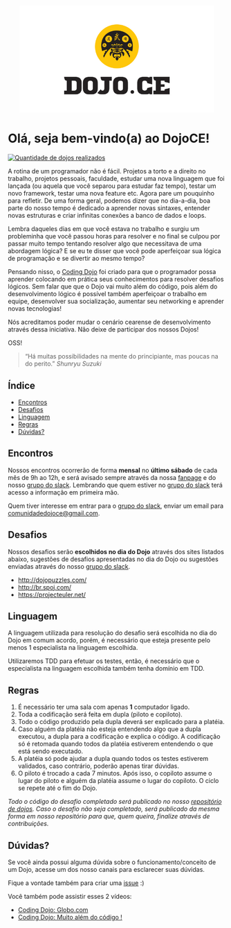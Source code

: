 <div align="center">
	<img src="logo-dojo.jpg" alt="DojoCE" width="450">
</div>

# Olá, seja bem-vindo(a) ao DojoCE!

[![Quantidade de dojos realizados](https://img.shields.io/badge/dojos-5-blue.svg)](https://github.com/dojo-ce/dojo)

A rotina de um programador não é fácil. Projetos a torto e a direito no trabalho, projetos pessoais, faculdade, estudar uma nova linguagem que foi lançada (ou aquela que você separou para estudar faz tempo), testar um novo framework, testar uma nova feature etc. Agora pare um pouquinho para refletir. De uma forma geral, podemos dizer que no dia-a-dia, boa parte do nosso tempo é dedicado a aprender novas sintaxes, entender novas estruturas e criar infinitas conexões a banco de dados e loops.

Lembra daqueles dias em que você estava no trabalho e surgiu um probleminha que você passou horas para resolver e no final se culpou por passar muito tempo tentando resolver algo que necessitava de uma abordagem lógica? E se eu te disser que você pode aperfeiçoar sua lógica de programação e se divertir ao mesmo tempo?

Pensando nisso, o [Coding Dojo](https://pt.wikipedia.org/wiki/Coding_Dojo) foi criado para que o programador possa aprender colocando em prática seus conhecimentos para resolver desafios lógicos. Sem falar que que o Dojo vai muito além do código, pois além do desenvolvimento lógico é possível também aperfeiçoar o trabalho em equipe, desenvolver sua socialização, aumentar seu networking e aprender novas tecnologias!

Nós acreditamos poder mudar o cenário cearense de desenvolvimento através dessa iniciativa. Não deixe de participar dos nossos Dojos!

OSS!

> “Há muitas possibilidades na mente do principiante, mas poucas na do perito.”
> *Shunryu Suzuki*

## Índice
- [Encontros](#encontros)
- [Desafios](#desafios)
- [Linguagem](#linguagem)
- [Regras](#regras)
- [Dúvidas?](#dúvidas)

## Encontros

Nossos encontros ocorrerão de forma **mensal** no **último sábado** de cada mês de 9h ao 12h, e será avisado sempre através da nossa [fanpage](https://www.facebook.com/dojoce/) e do nosso [grupo do slack](https://dojoce.slack.com/). Lembrando que quem estiver no [grupo do slack](https://dojoce.slack.com/) terá acesso a informação em primeira mão.

Quem tiver interesse em entrar para o [grupo do slack](https://dojoce.slack.com/), enviar um email para comunidadedojoce@gmail.com.

## Desafios

Nossos desafios serão **escolhidos no dia do Dojo** através dos sites listados abaixo, sugestões de desafios apresentadas no dia do Dojo ou sugestões enviadas através do nosso [grupo do slack](https://dojoce.slack.com/).

- http://dojopuzzles.com/
- http://br.spoj.com/
- https://projecteuler.net/

## Linguagem

A linguagem utilizada para resolução do desafio será escolhida no dia do Dojo em comum acordo, porém, é necessário que esteja presente pelo menos 1 especialista na linguagem escolhida.

Utilizaremos TDD para efetuar os testes, então, é necessário que o especialista na linguagem escolhida também tenha domínio em TDD.

## Regras

1. É necessário ter uma sala com apenas **1** computador ligado.
2. Toda a codificação será feita em dupla (piloto e copiloto).
3. Todo o código produzido pela dupla deverá ser explicado para a platéia.
4. Caso alguém da platéia não esteja entendendo algo que a dupla executou, a dupla para a codificação e explica o código. A codificação só é retomada quando todos da platéia estiverem entendendo o que está sendo executado.
5. A platéia só pode ajudar a dupla quando todos os testes estiverem validados, caso contrário, poderão apenas tirar dúvidas.
6. O piloto é trocado a cada 7 minutos. Após isso, o copiloto assume o lugar do piloto e alguém da platéia assume o lugar do copiloto. O ciclo se repete até o fim do Dojo.

*Todo o código do desafio completado será publicado no nosso [repositório de dojos](https://github.com/dojo-ce/dojo). Caso o desafio não seja completado, será publicado da mesma forma em nosso repositório para que, quem queira, finalize através de contribuições.*

## Dúvidas?

Se você ainda possui alguma dúvida sobre o funcionamento/conceito de um Dojo, acesse um dos nosso canais para esclarecer suas dúvidas.

Fique a vontade também para criar uma [issue](https://github.com/dojo-ce/hello-world/issues) :)

Você também pode assistir esses 2 vídeos:

- [Coding Dojo: Globo.com](https://www.youtube.com/watch?v=vqnwQ3oVM1M)
- [Coding Dojo: Muito além do código !](https://www.youtube.com/watch?v=RaNcCOBb3RI)
